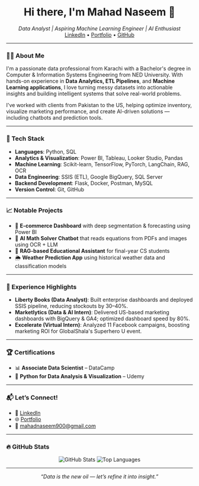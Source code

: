 <h1 align="center">Hi there, I'm Mahad Naseem 👋</h1>

<p align="center">
  <i>Data Analyst | Aspiring Machine Learning Engineer | AI Enthusiast</i><br>
  <a href="https://linkedin.com/in/mahad-naseem">LinkedIn</a> • 
  <a href="https://mahadnaseem.github.io">Portfolio</a> • 
  <a href="https://github.com/mahadnaseem">GitHub</a>
</p>

---

### 👨‍💻 About Me

I'm a passionate data professional from Karachi with a Bachelor's degree in Computer & Information Systems Engineering from NED University. With hands-on experience in **Data Analytics, ETL Pipelines**, and **Machine Learning applications**, I love turning messy datasets into actionable insights and building intelligent systems that solve real-world problems.

I've worked with clients from Pakistan to the US, helping optimize inventory, visualize marketing performance, and create AI-driven solutions — including chatbots and prediction tools.

---

### 🧠 Tech Stack

- **Languages**: Python, SQL
- **Analytics & Visualization**: Power BI, Tableau, Looker Studio, Pandas
- **Machine Learning**: Scikit-learn, TensorFlow, PyTorch, LangChain, RAG, OCR
- **Data Engineering**: SSIS (ETL), Google BigQuery, SQL Server
- **Backend Development**: Flask, Docker, Postman, MySQL
- **Version Control**: Git, GitHub

---

### 📈 Notable Projects

- 🚀 **E-commerce Dashboard** with deep segmentation & forecasting using Power BI
- 🧠 **AI Math Solver Chatbot** that reads equations from PDFs and images using OCR + LLM
- 🧪 **RAG-based Educational Assistant** for final-year CS students
- 🌦️ **Weather Prediction App** using historical weather data and classification models

---

### 💼 Experience Highlights

- **Liberty Books (Data Analyst)**: Built enterprise dashboards and deployed SSIS pipeline, reducing stockouts by 30–40%.
- **Marketlytics (Data & AI Intern)**: Delivered US-based marketing dashboards with BigQuery & GA4; optimized dashboard speed by 80%.
- **Excelerate (Virtual Intern)**: Analyzed 11 Facebook campaigns, boosting marketing ROI for GlobalShala's Superhero U event.

---

### 🏆 Certifications

- 📊 **Associate Data Scientist** – DataCamp  
- 🐍 **Python for Data Analysis & Visualization** – Udemy  

---

### 📬 Let’s Connect!

- 💼 [LinkedIn](https://linkedin.com/in/mahad-naseem)
- 🌐 [Portfolio](https://mahadnaseem.github.io)
- 📧 mahadnaseem900@gmail.com

---

### 🔥 GitHub Stats

<p align="center">
  <img src="https://github-readme-stats.vercel.app/api?username=mahadnaseem&show_icons=true&theme=radical" alt="GitHub Stats" />
  <img src="https://github-readme-stats.vercel.app/api/top-langs/?username=mahadnaseem&layout=compact&theme=radical" alt="Top Languages" />
</p>

---

<p align="center">
  <i>“Data is the new oil — let’s refine it into insight.”</i>
</p>
